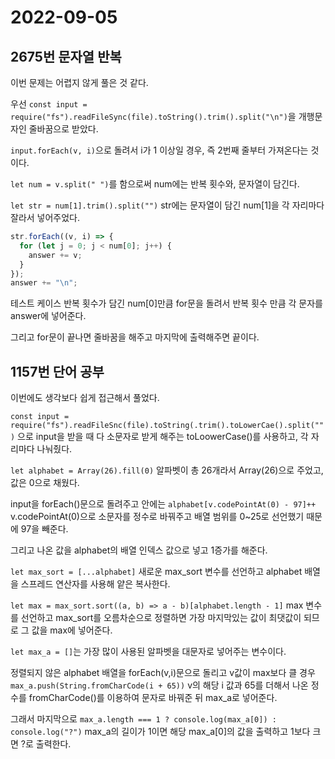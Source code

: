 # 2022-09-05

## 2675번 문자열 반복

이번 문제는 어렵지 않게 풀은 것 같다.

우선 `const input = require("fs").readFileSync(file).toString().trim().split("\n")`을 개행문자인 줄바꿈으로 받았다.

`input.forEach(v, i)`으로 돌려서 i가 1 이상일 경우, 즉 2번째 줄부터 가져온다는 것이다.

`let num = v.split(" ")`를 함으로써 num에는 반복 횟수와, 문자열이 담긴다.

`let str = num[1].trim().split("")` str에는 문자열이 담긴 num[1]을 각 자리마다 잘라서 넣어주었다.

```js
str.forEach((v, i) => {
  for (let j = 0; j < num[0]; j++) {
    answer += v;
  }
});
answer += "\n";
```

테스트 케이스 반복 횟수가 담긴 num[0]만큼 for문을 돌려서 반복 횟수 만큼 각 문자를 answer에 넣어준다.

그리고 for문이 끝나면 줄바꿈을 해주고 마지막에 출력해주면 끝이다.

## 1157번 단어 공부

이번에도 생각보다 쉽게 접근해서 풀었다.

`const input = require("fs").readFileSnc(file).toString(.trim().toLowerCae().split("")` 으로 input을 받을 때 다 소문자로 받게 해주는 toLoowerCase()를 사용하고, 각 자리마다 나눠줬다.

`let alphabet = Array(26).fill(0)` 알파벳이 총 26개라서 Array(26)으로 주었고, 값은 0으로 채웠다.

input을 forEach()문으로 돌려주고 안에는 `alphabet[v.codePointAt(0) - 97]++` v.codePointAt(0)으로 소문자를 정수로 바꿔주고 배열 범위를 0~25로 선언했기 때문에 97을 빼준다.

그리고 나온 값을 alphabet의 배열 인덱스 값으로 넣고 1증가를 해준다.

`let max_sort = [...alphabet]` 새로운 max_sort 변수를 선언하고 alphabet 배열을 스프레드 연산자를 사용해 얕은 복사한다.

`let max = max_sort.sort((a, b) => a - b)[alphabet.length - 1]` max 변수를 선언하고 max_sort를 오름차순으로 정렬하면 가장 마지막있는 값이 최댓값이 되므로 그 값을 max에 넣어준다.

`let max_a = []`는 가장 많이 사용된 알파벳을 대문자로 넣어주는 변수이다.

정렬되지 않은 alphabet 배열을 forEach(v,i)문으로 돌리고 v값이 max보다 클 경우 `max_a.push(String.fromCharCode(i + 65))` v의 해당 i 값과 65를 더해서 나온 정수를 fromCharCode()를 이용하여 문자로 바꿔준 뒤 max_a로 넣어준다.

그래서 마지막으로 `max_a.length === 1 ? console.log(max_a[0]) : console.log("?")` max_a의 길이가 1이면 해당 max_a[0]의 값을 출력하고 1보다 크면 ?로 출력한다.
